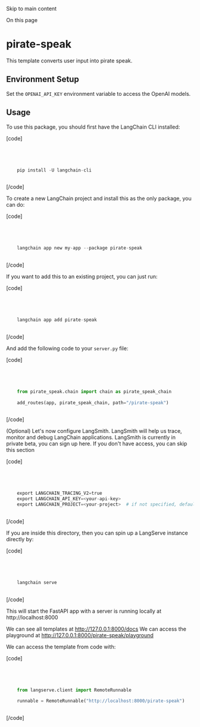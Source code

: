 

Skip to main content

On this page

# pirate-speak

This template converts user input into pirate speak.

## Environment Setup​

Set the `OPENAI_API_KEY` environment variable to access the OpenAI models.

## Usage​

To use this package, you should first have the LangChain CLI installed:

[code]
```python




    pip install -U langchain-cli  
    


```
[/code]


To create a new LangChain project and install this as the only package, you can do:

[code]
```python




    langchain app new my-app --package pirate-speak  
    


```
[/code]


If you want to add this to an existing project, you can just run:

[code]
```python




    langchain app add pirate-speak  
    


```
[/code]


And add the following code to your `server.py` file:

[code]
```python




    from pirate_speak.chain import chain as pirate_speak_chain  
      
    add_routes(app, pirate_speak_chain, path="/pirate-speak")  
    


```
[/code]


(Optional) Let's now configure LangSmith. LangSmith will help us trace, monitor and debug LangChain applications. LangSmith is currently in private beta, you can sign up here. If you don't have
access, you can skip this section

[code]
```python




    export LANGCHAIN_TRACING_V2=true  
    export LANGCHAIN_API_KEY=<your-api-key>  
    export LANGCHAIN_PROJECT=<your-project>  # if not specified, defaults to "default"  
    


```
[/code]


If you are inside this directory, then you can spin up a LangServe instance directly by:

[code]
```python




    langchain serve  
    


```
[/code]


This will start the FastAPI app with a server is running locally at http://localhost:8000

We can see all templates at http://127.0.0.1:8000/docs We can access the playground at http://127.0.0.1:8000/pirate-speak/playground

We can access the template from code with:

[code]
```python




    from langserve.client import RemoteRunnable  
      
    runnable = RemoteRunnable("http://localhost:8000/pirate-speak")  
    


```
[/code]


